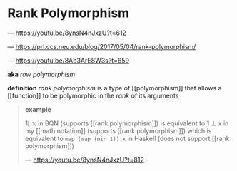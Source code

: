 # Rank Polymorphism

&mdash; <https://youtu.be/8ynsN4nJxzU?t=612>

&mdash; <https://prl.ccs.neu.edu/blog/2017/05/04/rank-polymorphism/>

&mdash; <https://youtu.be/8Ab3ArE8W3s?t=659>

**aka** _row polymorphism_

**definition** _rank polymorphism_ is a type of [[polymorphism]] that allows a [[function]] to be polymorphic in the _rank_ of its arguments

> **example**
>
> $1 \lfloor\ \mathbb x$ in BQN (supports [[rank polymorphism]]) is equivalent to $1\ \bot\ x$ in my [[math notation]] (supports [[rank polymorphism]]) which is equivalent to `map (map (min 1)) x` in Haskell (does not support [[rank polymorphism]])
>
> &mdash; <https://youtu.be/8ynsN4nJxzU?t=812>
